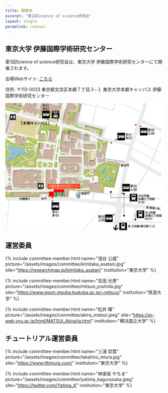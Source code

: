 ```yaml
---
title: 開催地
excerpt: "第1回Science of science研究会"
layout: single
permalink: /venue/
---
```


<h2> 東京大学 伊藤国際学術研究センター</h2>

第1回Science of science研究会は、東京大学 伊藤国際学術研究センターにて開催されます。

会場Webサイト: [こちら](https://www.u-tokyo.ac.jp/adm/iirc/ja/index.html)

住所: 〒113-0033 東京都文京区本郷７丁目３−１ 東京大学本郷キャンパス 伊藤国際学術研究センター

<!-- image_path: /assets/images/access/itokokusai.jpeg -->
![マップ](/assets/images/access/itokokusai.jpeg)

<h2>運営委員</h2>

{% include committee-member.html
   name="浅谷 公威"
   picture="/assets/images/committee/kimitaka_asatani.jpg"
   site="https://researchmap.jp/kimitaka_asatani"
   institution="東京大学"
%}

{% include committee-member.html
   name="吉田 光男"
   picture="/assets/images/committee/mitsuo_yoshida.jpg"
   site="https://www.gssm.otsuka.tsukuba.ac.jp/~mitsuo/"
   institution="筑波大学"
%}

{% include committee-member.html
   name="松井 暉"
   picture="/assets/images/committee/akira_matsui.jpeg"
   site="https://er-web.ynu.ac.jp/html/MATSUI_Akira/ja.html"
   institution="横浜国立大学"
%}


<h2>チュートリアル運営委員</h2>

<!-- Contact: miura@ipr-ctr.t.u-tokyo.ac.jp -->

{% include committee-member.html
   name="三浦 崇寛"
   picture="/assets/images/committee/takahiro_miura.jpg"
   site="https://www.tttmiura.com/"
   institution="東京大学"
%}

{% include committee-member.html
   name="神楽坂 やちま"
   picture="/assets/images/committee/yatima_kagurazaka.jpeg"
   site="https://twitter.com/Yatima_K"
   institution="東京大学"
%}

<!-- <h2>学生委員</h2> -->